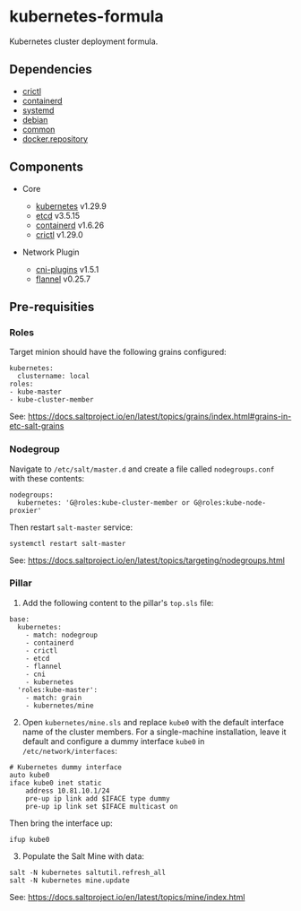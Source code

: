 kubernetes-formula
==================

Kubernetes cluster deployment formula.

## Dependencies

* [crictl](../../../../crictl-formula)
* [containerd](../../../../containerd-formula)
* [systemd](../../../../systemd-formula)
* [debian](../../../../debian-formula)
* [common](../../../../../salt/common)
* [docker.repository](../../../../docker-formula/-/blob/master/docker/repository.sls?ref_type=heads)


## Components

- Core
  - [kubernetes](https://github.com/kubernetes/kubernetes) v1.29.9
  - [etcd](https://github.com/etcd-io/etcd) v3.5.15
  - [containerd](https://containerd.io/) v1.6.26
  - [crictl](https://github.com/kubernetes-sigs/cri-tools) v1.29.0

- Network Plugin
  - [cni-plugins](https://github.com/containernetworking/plugins) v1.5.1
  - [flannel](https://github.com/flannel-io/flannel) v0.25.7


## Pre-requisities

### Roles

Target minion should have the following grains configured:

```
kubernetes:
  clustername: local
roles:
- kube-master
- kube-cluster-member
```

See: https://docs.saltproject.io/en/latest/topics/grains/index.html#grains-in-etc-salt-grains

### Nodegroup

Navigate to `/etc/salt/master.d` and create a file called `nodegroups.conf` with these contents:

```
nodegroups:
  kubernetes: 'G@roles:kube-cluster-member or G@roles:kube-node-proxier'
```

Then restart `salt-master` service:

```shell
systemctl restart salt-master
```

See: https://docs.saltproject.io/en/latest/topics/targeting/nodegroups.html

### Pillar

1. Add the following content to the pillar's `top.sls` file:

```
base:
  kubernetes:
    - match: nodegroup
    - containerd
    - crictl
    - etcd
    - flannel
    - cni
    - kubernetes
  'roles:kube-master':
    - match: grain
    - kubernetes/mine
```

2. Open `kubernetes/mine.sls` and replace `kube0` with the default interface name of the cluster members.
For a single-machine installation, leave it default and configure a dummy interface `kube0` in `/etc/network/interfaces`:

```
# Kubernetes dummy interface
auto kube0
iface kube0 inet static
	address 10.81.10.1/24
	pre-up ip link add $IFACE type dummy
	pre-up ip link set $IFACE multicast on
```

Then bring the interface up:

```shell
ifup kube0
```

3. Populate the Salt Mine with data:

```shell
salt -N kubernetes saltutil.refresh_all
salt -N kubernetes mine.update
```

See: https://docs.saltproject.io/en/latest/topics/mine/index.html
